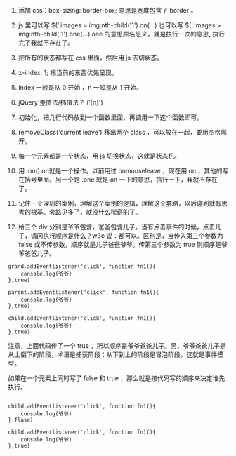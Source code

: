 1. 添加 css：box-sizing: border-box; 意思是宽度包含了 border 。

2. js 里可以写 $('.images > img:nth-child('1').on(...)  也可以写 $('.images > img:nth-child('1').one(...)    one 的意思顾名思义，就是执行一次的意思, 执行完了我就不存在了。

3. 把所有的状态都写在 css 里面，然后用 js 去切状态。

4. z-index: 1;  把当前的东西优先呈现。

5. index 一般是从 0 开始； n 一般是从 1 开始。

6. jQuery 差值法/插值法？  $('${n}') 

7. 初始化，把几行代码放到一个函数里面，再调用一下这个函数即可。

8. removeClass('current leave') 移出两个 class ，可以放在一起，要用空格隔开。

9. 每一个元素都是一个状态，用 js 切换状态，这就是状态机。

10. 用 .on()  on就是一个操作。以前用过 onmouseleave ，现在用 on ，其他的写在括号里面。另一个是 .one 就是 on 一下的意思，执行一下，我就不存在了。

11. 记住一个深刻的案例，理解这个案例的逻辑，理解这个套路，以后碰到就有思考的根基。套路见多了，就没什么稀奇的了。

12. 给三个 div 分别是爷爷包含，爸爸包含儿子。当有点击事件的时候，点击儿子，请问执行顺序是什么？w3c 说：都可以。区别是，当传入第三个参数为 false 或不传参数，顺序就是儿子爸爸爷爷。传第三个参数为 true 则顺序是爷爷爸爸儿子。

```
grand.addEventlistener('click', function fn1(){
	console.log(爷爷)
},true)

parent.addEventlistener('click', function fn1(){
	console.log(爷爷)
},true)

child.addEventlistener('click', function fn1(){
	console.log(爷爷)
},true)
```
注意，上面代码传了一个 true ，所以顺序是爷爷爸爸儿子。另，爷爷爸爸儿子是从上倒下的阶段，术语是捕获阶段；从下到上的阶段是冒泡阶段。这就是事件模型。

如果在一个元素上同时写了 false 和 true ，那么就是按代码写的顺序来决定谁先执行。

```

child.addEventlistener('click', function fn1(){
	console.log(爷爷)
},flase)

child.addEventlistener('click', function fn1(){
	console.log(爷爷)
},true)
```








